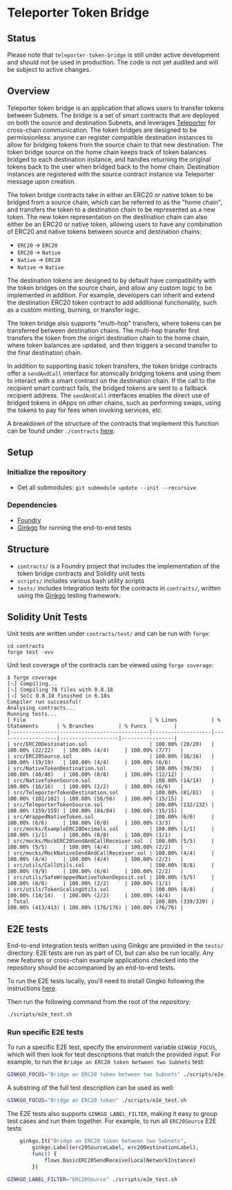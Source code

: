 # Teleporter Token Bridge

## Status

Please note that `teleporter-token-bridge` is still under active development and should not be used in production. The code is not yet audited and will be subject to active changes.

## Overview

Teleporter token bridge is an application that allows users to transfer tokens between Subnets. The bridge is a set of smart contracts that are deployed on both the source and destination Subnets, and leverages [Teleporter](https://github.com/ava-labs/teleporter) for cross-chain communication. The token bridges are designed to be permissionless: anyone can register compatible destination instances to allow for bridging tokens from the source chain to that new destination. The token bridge source on the home chain keeps track of token balances bridged to each destination instance, and handles returning the original tokens back to the user when bridged back to the home chain. Destination instances are registered with the source contract instance via Teleporter message upon creation.

The token bridge contracts take in either an ERC20 or native token to be bridged from a source chain, which can be referred to as the "home chain", and transfers the token to a destination chain to be represented as a new token. The new token representation on the destination chain can also either be an ERC20 or native token, allowing users to have any combination of ERC20 and native tokens between source and destination chains:

- `ERC20` -> `ERC20`
- `ERC20` -> `Native`
- `Native` -> `ERC20`
- `Native` -> `Native`

The destination tokens are designed to by default have compatibility with the token bridges on the source chain, and allow any custom logic to be implemented in addition. For example, developers can inherit and extend the destination ERC20 token contract to add additional functionality, such as a custom minting, burning, or transfer logic.

The token bridge also supports "multi-hop" transfers, where tokens can be transferred between destination chains. The multi-hop transfer first transfers the token from the origin destination chain to the home chain, where token balances are updated, and then triggers a second transfer to the final destination chain.

In addition to supporting basic token transfers, the token bridge contracts offer a `sendAndCall` interface for atomically bridging tokens and using them to interact with a smart contract on the destination chain. If the call to the recipient smart contract fails, the bridged tokens are sent to a fallback recipient address. The `sendAndCall` interfaces enables the direct use of bridged tokens in dApps on other chains, such as performing swaps, using the tokens to pay for fees when invoking services, etc.

A breakdown of the structure of the contracts that implement this function can be found under `./contracts` [here](./contracts/README.md).

## Setup

### Initialize the repository

- Get all submodules: `git submodule update --init --recursive`

### Dependencies

- [Foundry](https://book.getfoundry.sh/getting-started/installation)
- [Ginkgo](https://onsi.github.io/ginkgo/#installing-ginkgo) for running the end-to-end tests

## Structure

- `contracts/` is a Foundry project that includes the implementation of the token bridge contracts and Solidity unit tests
- `scripts/` includes various bash utility scripts
- `tests/` includes integration tests for the contracts in `contracts/`, written using the [Ginkgo](https://onsi.github.io/ginkgo/) testing framework.

## Solidity Unit Tests

Unit tests are written under `contracts/test/` and can be run with `forge`:

```
cd contracts
forge test -vvv
```

Unit test coverage of the contracts can be viewed using `forge coverage`:

```
$ forge coverage
[⠢] Compiling...
[⠢] Compiling 78 files with 0.8.18
[⠰] Solc 0.8.18 finished in 6.18s
Compiler run successful!
Analysing contracts...
Running tests...
| File                                        | % Lines           | % Statements      | % Branches        | % Funcs         |
|---------------------------------------------|-------------------|-------------------|-------------------|-----------------|
| src/ERC20Destination.sol                    | 100.00% (20/20)   | 100.00% (22/22)   | 100.00% (4/4)     | 100.00% (7/7)   |
| src/ERC20Source.sol                         | 100.00% (16/16)   | 100.00% (19/19)   | 100.00% (4/4)     | 100.00% (6/6)   |
| src/NativeTokenDestination.sol              | 100.00% (39/39)   | 100.00% (48/48)   | 100.00% (8/8)     | 100.00% (12/12) |
| src/NativeTokenSource.sol                   | 100.00% (14/14)   | 100.00% (16/16)   | 100.00% (2/2)     | 100.00% (6/6)   |
| src/TeleporterTokenDestination.sol          | 100.00% (81/81)   | 100.00% (102/102) | 100.00% (56/56)   | 100.00% (15/15) |
| src/TeleporterTokenSource.sol               | 100.00% (132/132) | 100.00% (159/159) | 100.00% (84/84)   | 100.00% (15/15) |
| src/WrappedNativeToken.sol                  | 100.00% (6/6)     | 100.00% (6/6)     | 100.00% (0/0)     | 100.00% (3/3)   |
| src/mocks/ExampleERC20Decimals.sol          | 100.00% (1/1)     | 100.00% (1/1)     | 100.00% (0/0)     | 100.00% (1/1)   |
| src/mocks/MockERC20SendAndCallReceiver.sol  | 100.00% (5/5)     | 100.00% (5/5)     | 100.00% (4/4)     | 100.00% (2/2)   |
| src/mocks/MockNativeSendAndCallReceiver.sol | 100.00% (4/4)     | 100.00% (4/4)     | 100.00% (4/4)     | 100.00% (2/2)   |
| src/utils/CallUtils.sol                     | 100.00% (8/8)     | 100.00% (9/9)     | 100.00% (6/6)     | 100.00% (2/2)   |
| src/utils/SafeWrappedNativeTokenDeposit.sol | 100.00% (5/5)     | 100.00% (8/8)     | 100.00% (2/2)     | 100.00% (1/1)   |
| src/utils/TokenScalingUtils.sol             | 100.00% (8/8)     | 100.00% (14/14)   | 100.00% (2/2)     | 100.00% (4/4)   |
| Total                                       | 100.00% (339/339) | 100.00% (413/413) | 100.00% (176/176) | 100.00% (76/76) |
```

## E2E tests

End-to-end integration tests written using Ginkgo are provided in the `tests/` directory. E2E tests are run as part of CI, but can also be run locally. Any new features or cross-chain example applications checked into the repository should be accompanied by an end-to-end tests.

To run the E2E tests locally, you'll need to install Gingko following the instructions [here](https://onsi.github.io/ginkgo/#installing-ginkgo).

Then run the following command from the root of the repository:

```bash
./scripts/e2e_test.sh
```

### Run specific E2E tests

To run a specific E2E test, specify the environment variable `GINKGO_FOCUS`, which will then look for test descriptions that match the provided input. For example, to run the `Bridge an ERC20 token between two Subnets` test:

```bash
GINKGO_FOCUS="Bridge an ERC20 token between two Subnets" ./scripts/e2e_test.sh
```

A substring of the full test description can be used as well:

```bash
GINKGO_FOCUS="Bridge an ERC20 token" ./scripts/e2e_test.sh
```

The E2E tests also supports `GINKGO_LABEL_FILTER`, making it easy to group test cases and run them together. For example, to run all `ERC20Source` E2E tests:

```bash
	ginkgo.It("Bridge an ERC20 token between two Subnets",
		ginkgo.Label(erc20SourceLabel, erc20DestinationLabel),
		func() {
			flows.BasicERC20SendReceive(LocalNetworkInstance)
		})
```

```bash
GINKGO_LABEL_FILTER="ERC20Source" ./scripts/e2e_test.sh
```

